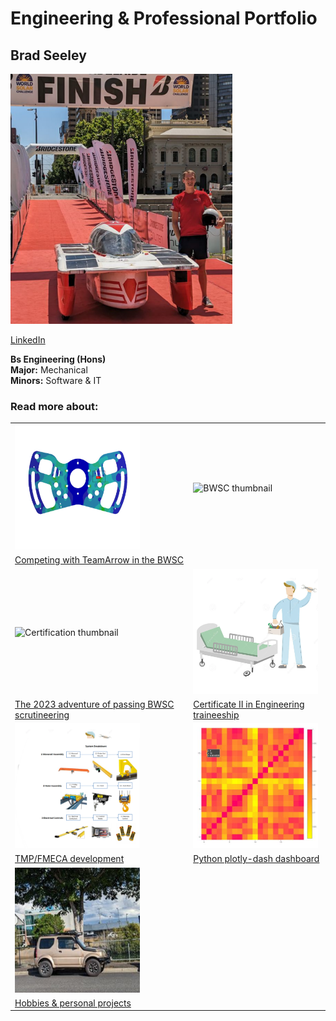 # Engineering & Professional Portfolio

## Brad Seeley

<img src="./imgs/self-pic.png" height="400">

[LinkedIn](https://www.linkedin.com/in/brad-seeley/)

**Bs Engineering (Hons)**<br>
**Major:** Mechanical<br>
**Minors:** Software & IT<br>

### Read more about:

<table>
<tr>
<td>
<img src="./imgs/thesis-thumbnail.png" alt="Thesis thumbnail" height="200" width="200">
</td><td>
<img src="./imgs/BWSC-thumbnail.png" alt="BWSC thumbnail" height="200" width="200">
</td></tr>
<tr><td>
<a href="./pages/thesis.md>Undergraduate thesis on cable steering</a>
</td><td>
<a href="./pages/BWSC.md">Competing with TeamArrow in the BWSC</a>
</td></tr>
<tr><td>
<img src="./imgs/certification.png" alt="Certification thumbnail" height="200" width="200">
</td><td>
<img src="./imgs/traineeship-thumbnail.png" alt="traineeship thumbnail" height="200" width="200">
</td></tr>
<tr><td>
<a href="./pages/solar-car-certification.md">The 2023 adventure of passing BWSC scrutineering</a>
</td><td>
<a href="./pages/traineeship.md">Certificate II in Engineering traineeship</a>
</td></tr>
<tr><td>
<img src="./imgs/FMECA-thumbnail.png" alt="FMECA thumbnail" height="200" width="200">
</td><td>
<img src="./imgs/plotly-thumbnail.png" alt="plotly thumbnail" height="200" width="200">
</td></tr>
<tr><td>
<a href="./pages/TMP-FMECA.md">TMP/FMECA development</a>
</td><td>
<a href="./pages/plotly.md">Python plotly-dash dashboard</a>
</td></tr>
<tr><td>
<img src="./imgs/jimny-thumbnail.png" alt="hobbies thumbnail" height="200" width="200">
</td></tr>
<tr><td>
<a href="./pages/hobbies.md">Hobbies & personal projects</a>
</td></tr>
</table>




